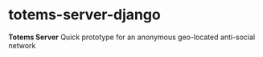 # totems-server-django

**Totems Server**
Quick prototype for an anonymous geo-located anti-social network
